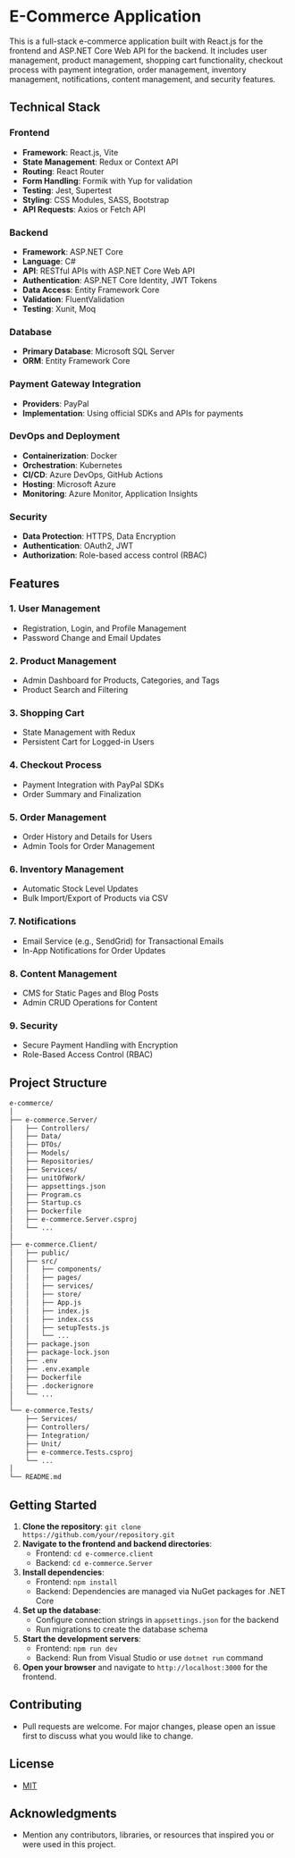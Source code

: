 # E-Commerce Application

This is a full-stack e-commerce application built with React.js for the frontend and ASP.NET Core Web API for the backend. It includes user management, product management, shopping cart functionality, checkout process with payment integration, order management, inventory management, notifications, content management, and security features.

## Technical Stack

### Frontend
- **Framework**: React.js, Vite
- **State Management**: Redux or Context API
- **Routing**: React Router
- **Form Handling**: Formik with Yup for validation
- **Testing**: Jest, Supertest
- **Styling**: CSS Modules, SASS, Bootstrap
- **API Requests**: Axios or Fetch API

### Backend
- **Framework**: ASP.NET Core
- **Language**: C#
- **API**: RESTful APIs with ASP.NET Core Web API
- **Authentication**: ASP.NET Core Identity, JWT Tokens
- **Data Access**: Entity Framework Core
- **Validation**: FluentValidation
- **Testing**: Xunit, Moq

### Database
- **Primary Database**: Microsoft SQL Server
- **ORM**: Entity Framework Core

### Payment Gateway Integration
- **Providers**: PayPal
- **Implementation**: Using official SDKs and APIs for payments

### DevOps and Deployment
- **Containerization**: Docker
- **Orchestration**: Kubernetes
- **CI/CD**: Azure DevOps, GitHub Actions
- **Hosting**: Microsoft Azure
- **Monitoring**: Azure Monitor, Application Insights

### Security
- **Data Protection**: HTTPS, Data Encryption
- **Authentication**: OAuth2, JWT
- **Authorization**: Role-based access control (RBAC)

## Features

### 1. User Management
- Registration, Login, and Profile Management
- Password Change and Email Updates

### 2. Product Management
- Admin Dashboard for Products, Categories, and Tags
- Product Search and Filtering

### 3. Shopping Cart
- State Management with Redux
- Persistent Cart for Logged-in Users

### 4. Checkout Process
- Payment Integration with PayPal SDKs
- Order Summary and Finalization

### 5. Order Management
- Order History and Details for Users
- Admin Tools for Order Management

### 6. Inventory Management
- Automatic Stock Level Updates
- Bulk Import/Export of Products via CSV

### 7. Notifications
- Email Service (e.g., SendGrid) for Transactional Emails
- In-App Notifications for Order Updates

### 8. Content Management
- CMS for Static Pages and Blog Posts
- Admin CRUD Operations for Content

### 9. Security
- Secure Payment Handling with Encryption
- Role-Based Access Control (RBAC)

## Project Structure
``` sh
e-commerce/
│
├── e-commerce.Server/
│   ├── Controllers/
│   ├── Data/
│   ├── DTOs/
│   ├── Models/
│   ├── Repositories/
│   ├── Services/
│   ├── unitOfWork/
│   ├── appsettings.json
│   ├── Program.cs
│   ├── Startup.cs
│   ├── Dockerfile
│   ├── e-commerce.Server.csproj
│   └── ...
│
├── e-commerce.Client/
│   ├── public/
│   ├── src/
│   │   ├── components/
│   │   ├── pages/
│   │   ├── services/
│   │   ├── store/
│   │   ├── App.js
│   │   ├── index.js
│   │   ├── index.css
│   │   ├── setupTests.js
│   │   └── ...
│   ├── package.json
│   ├── package-lock.json
│   ├── .env
│   ├── .env.example
│   ├── Dockerfile
│   ├── .dockerignore
│   └── ...
│
└── e-commerce.Tests/
    ├── Services/
    ├── Controllers/
    ├── Integration/
    ├── Unit/
    ├── e-commerce.Tests.csproj
    └── ...
│
└── README.md


```

## Getting Started
1. **Clone the repository**: `git clone https://github.com/your/repository.git`
2. **Navigate to the frontend and backend directories**:
   - Frontend: `cd e-commerce.client`
   - Backend: `cd e-commerce.Server`
3. **Install dependencies**:
   - Frontend: `npm install`
   - Backend: Dependencies are managed via NuGet packages for .NET Core
4. **Set up the database**:
   - Configure connection strings in `appsettings.json` for the backend
   - Run migrations to create the database schema
5. **Start the development servers**:
   - Frontend: `npm run dev`
   - Backend: Run from Visual Studio or use `dotnet run` command
6. **Open your browser** and navigate to `http://localhost:3000` for the frontend.

## Contributing
- Pull requests are welcome. For major changes, please open an issue first to discuss what you would like to change.

## License
- [MIT](https://opensource.org/licenses/MIT)

## Acknowledgments
- Mention any contributors, libraries, or resources that inspired you or were used in this project.


